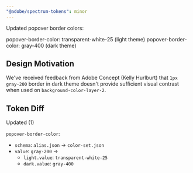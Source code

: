 ```yaml
---
"@adobe/spectrum-tokens": minor
---
```


Updated popover border colors:

popover-border-color: transparent-white-25 (light theme)
popover-border-color: gray-400 (dark theme)

## Design Motivation

We've received feedback from Adobe Concept (Kelly Hurlburt) that `1px` `gray-200` border in dark theme doesn't provide sufficient visual contrast when used on `background-color-layer-2`.

## Token Diff

Updated (1)

`popover-border-color`:

- `schema`: `alias.json` -> `color-set.json`
- `value`: `gray-200` ->
  - `light.value`: `transparent-white-25`
  - `dark.value`: `gray-400`
